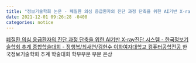 ```yaml
---
title: "정보기술학회 논문 - 폐질환 의심 응급환자의 진단 과정 단축을 위한 AI기반 X-ray진단 시스템" 
date: 2021-12-01 09:26:28 -0400
categories: notice
---
```


<a href="https://faculty-hieonn.github.io/files/폐질환 의심 응급환자의 진단 과정 단축을 위한 AI기반 X-ray진단시스템.pdf" target="_blank">폐질환 의심 응급환자의 진단 과정 단축을 위한 AI기반 X-ray진단 시스템 - 한국정보기술학회 추계 종합학술대회 - 정행복/최새연/김현수 이화여자대학교 컴퓨터공학전공 </a>
한국정보기술학회 추계 학술대회 학부부문 부문 은상
